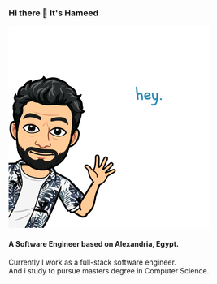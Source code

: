 ### Hi there 👋 It's Hameed
![alt text](https://github.com/7ameed/7ameed/blob/master/hey.png)
#### A Software Engineer based on Alexandria, Egypt. 

Currently I work as a full-stack software engineer. </br>
And i study to pursue masters degree in Computer Science. </br>

<!--
**7ameed/7ameed** is a ✨ _special_ ✨ repository because its `README.md` (this file) appears on your GitHub profile.

Here are some ideas to get you started:

- 🔭 I’m currently working on ...
- 🌱 I’m currently learning ...
- 👯 I’m looking to collaborate on ...
- 🤔 I’m looking for help with ...
- 💬 Ask me about ...
- 😄 Pronouns: ...
- ⚡ Fun fact: ...
-->
